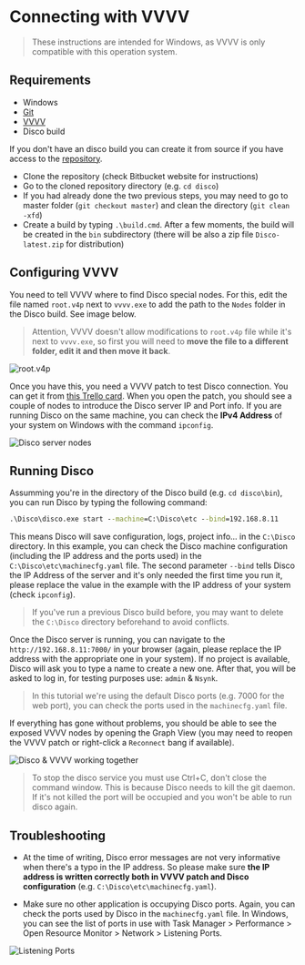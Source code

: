 # Connecting with VVVV

> These instructions are intended for Windows, as VVVV is only compatible with this operation system.

## Requirements

- Windows
- [Git](https://git-scm.com/)
- [VVVV](https://vvvv.org/)
- Disco build

If you don't have an disco build you can create it from source if you have access to the [repository](https://github.com/dis-co/disco).

- Clone the repository (check Bitbucket website for instructions)
- Go to the cloned repository directory (e.g. `cd disco`)
- If you had already done the two previous steps, you may need to go to master folder (`git checkout master`) and clean the directory (`git clean -xfd`)
- Create a build by typing `.\build.cmd`. After a few moments, the build will be created in the `bin` subdirectory (there will be also a zip file `Disco-latest.zip` for distribution)

## Configuring VVVV

You need to tell VVVV where to find Disco special nodes. For this, edit the file named `root.v4p` next to `vvvv.exe` to add the path to the `Nodes` folder in the Disco build. See image below.

> Attention, VVVV doesn't allow modifications to `root.v4p` file while it's next to `vvvv.exe`, so first you will need to **move the file to a different folder, edit it and then move it back**.

![root.v4p](../img/rootv4p.png)

Once you have this, you need a VVVV patch to test Disco connection. You can get it from [this Trello card](https://trello.com/c/ZTYxYgme/108-disco-v4-patch). When you open the patch, you should see a couple of nodes to introduce the Disco server IP and Port info. If you are running Disco on the same machine, you can check the **IPv4 Address** of your system on Windows with the command `ipconfig`.

![Disco server nodes](../img/disco_server_nodes.png)

## Running Disco

Assumming you're in the directory of the Disco build (e.g. `cd disco\bin`), you can run Disco by typing the following command:

```cmd
.\Disco\disco.exe start --machine=C:\Disco\etc --bind=192.168.8.11
```

This means Disco will save configuration, logs, project info... in the `C:\Disco` directory. In this example, you can check the Disco machine configuration (including the IP address and the ports used) in the `C:\Disco\etc\machinecfg.yaml` file. The second parameter `--bind` tells Disco the IP Address of the server and it's only needed the first time you run it, please replace the value in the example with the IP address of your system (check `ipconfig`).

> If you've run a previous Disco build before, you may want to delete the `C:\Disco` directory beforehand to avoid conflicts.

Once the Disco server is running, you can navigate to the `http://192.168.8.11:7000/` in your browser (again, please replace the IP address with the appropriate one in your system). If no project is available, Disco will ask you to type a name to create a new one. After that, you will be asked to log in, for testing purposes use: `admin` & `Nsynk`.

> In this tutorial we're using the default Disco ports (e.g. 7000 for the web port), you can check the ports used in the `machinecfg.yaml` file.

If everything has gone without problems, you should be able to see the exposed VVVV nodes by opening the Graph View (you may need to reopen the VVVV patch or right-click a `Reconnect` bang if available).

![Disco & VVVV working together](../img/connected_patch.png)

> To stop the disco service you must use Ctrl+C, don't close the command window. This is because Disco needs to kill the git daemon. If it's not killed the port will be occupied and you won't be able to run disco again.

## Troubleshooting

- At the time of writing, Disco error messages are not very informative when there's a typo in the IP address. So please make sure **the IP address is written correctly both in VVVV patch and Disco configuration** (e.g. `C:\Disco\etc\machinecfg.yaml`).

- Make sure no other application is occupying Disco ports. Again, you can check the ports used by Disco in the `machinecfg.yaml` file. In Windows, you can see the list of ports in use with Task Manager > Performance > Open Resource Monitor > Network > Listening Ports.

![Listening Ports](../img/listening_ports.png)
